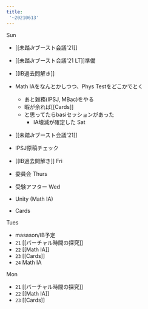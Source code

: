 ```yaml
---
title:
 '~20210613'
---
```


Sun
- [[未踏Jrブースト会議'21]]
- [[未踏Jrブースト会議'21 LT]]準備
- [[IB過去問解き]]

- Math IAをなんとかしつつ、Phys Testをどこかでとく
    - あと雑務(IPSJ, MBac)をやる
    - 暇が余れば[[Cards]]
    - と思ってたらbasiセッションがあった
        - IA壊滅が確定した
Sat
- [[未踏Jrブースト会議'21]]
- IPSJ原稿チェック
- [[IB過去問解き]]
Fri
- 委員会
Thurs
- 受験アフター
Wed
- Unity (Math IA)
- Cards

Tues
- masason/IB予定
- `21` [[バーチャル時間の探究]]
- `22` [[Math IA]]
- `23` [[Cards]]
- `24` Math IA

Mon
- `21` [[バーチャル時間の探究]]
- `22` [[Math IA]]
- `23` [[Cards]]